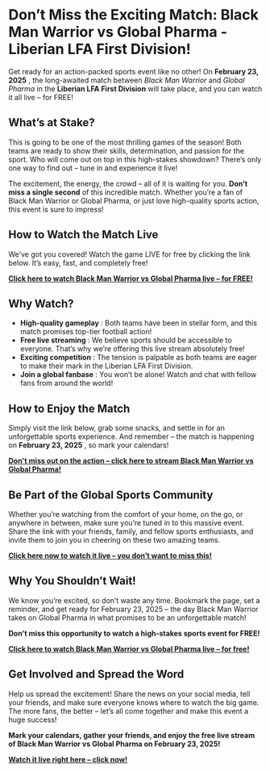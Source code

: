 # Don’t Miss the Exciting Match: Black Man Warrior vs Global Pharma - Liberian LFA First Division!

Get ready for an action-packed sports event like no other! On **February 23, 2025** , the long-awaited match between _Black Man Warrior_ and _Global Pharma_ in the **Liberian LFA First Division** will take place, and you can watch it all live – for FREE!

## What’s at Stake?

This is going to be one of the most thrilling games of the season! Both teams are ready to show their skills, determination, and passion for the sport. Who will come out on top in this high-stakes showdown? There’s only one way to find out – tune in and experience it live!

The excitement, the energy, the crowd – all of it is waiting for you. **Don’t miss a single second** of this incredible match. Whether you’re a fan of Black Man Warrior or Global Pharma, or just love high-quality sports action, this event is sure to impress!

## How to Watch the Match Live

We’ve got you covered! Watch the game LIVE for free by clicking the link below. It’s easy, fast, and completely free!

[**Click here to watch Black Man Warrior vs Global Pharma live – for FREE!**](https://tinyurl.com/livestreamfreeo?st=Black+Man+Warrior+vs+Global+Pharma&si=gh)

## Why Watch?

- **High-quality gameplay** : Both teams have been in stellar form, and this match promises top-tier football action!
- **Free live streaming** : We believe sports should be accessible to everyone. That’s why we’re offering this live stream absolutely free!
- **Exciting competition** : The tension is palpable as both teams are eager to make their mark in the Liberian LFA First Division.
- **Join a global fanbase** : You won’t be alone! Watch and chat with fellow fans from around the world!

## How to Enjoy the Match

Simply visit the link below, grab some snacks, and settle in for an unforgettable sports experience. And remember – the match is happening on **February 23, 2025** , so mark your calendars!

[**Don't miss out on the action – click here to stream Black Man Warrior vs Global Pharma!**](https://tinyurl.com/livestreamfreeo?st=Black+Man+Warrior+vs+Global+Pharma&si=gh)

## Be Part of the Global Sports Community

Whether you’re watching from the comfort of your home, on the go, or anywhere in between, make sure you’re tuned in to this massive event. Share the link with your friends, family, and fellow sports enthusiasts, and invite them to join you in cheering on these two amazing teams.

[**Click here now to watch it live – you don’t want to miss this!**](https://tinyurl.com/livestreamfreeo?st=Black+Man+Warrior+vs+Global+Pharma&si=gh)

## Why You Shouldn’t Wait!

We know you’re excited, so don’t waste any time. Bookmark the page, set a reminder, and get ready for February 23, 2025 – the day Black Man Warrior takes on Global Pharma in what promises to be an unforgettable match!

**Don't miss this opportunity to watch a high-stakes sports event for FREE!**

[**Click here to watch Black Man Warrior vs Global Pharma live – for free!**](https://tinyurl.com/livestreamfreeo?st=Black+Man+Warrior+vs+Global+Pharma&si=gh)

## Get Involved and Spread the Word

Help us spread the excitement! Share the news on your social media, tell your friends, and make sure everyone knows where to watch the big game. The more fans, the better – let’s all come together and make this event a huge success!

**Mark your calendars, gather your friends, and enjoy the free live stream of Black Man Warrior vs Global Pharma on February 23, 2025!**

[**Watch it live right here – click now!**](https://tinyurl.com/livestreamfreeo?st=Black+Man+Warrior+vs+Global+Pharma&si=gh)
